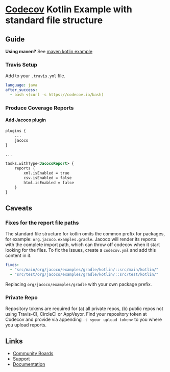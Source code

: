 # [Codecov](https://codecov.io) Kotlin Example with standard file structure
## Guide

**Using maven?** See [maven kotlin example](https://github.com/codecov/example-kotlin)

### Travis Setup

Add to your `.travis.yml` file.
```yml
language: java
after_success:
  - bash <(curl -s https://codecov.io/bash)
```
### Produce Coverage Reports
#### Add Jacoco plugin
```xml
plugins {
    ...
    jacoco
}

...

tasks.withType<JacocoReport> {
    reports {
        xml.isEnabled = true
        csv.isEnabled = false
        html.isEnabled = false
    }
}
```
## Caveats
### Fixes for the report file paths
The standard file structure for kotlin omits the common prefix for packages, for example: `org.jacoco.examples.gradle`. Jacoco will render its reports with the complete import path, which can throw off codecov when it start looking for the files. To fix the issues, create a `codecov.yml` and add this content in it.

```yaml
fixes:
  - "src/main/org/jacoco/examples/gradle/kotlin/::src/main/kotlin/" 
  - "src/test/org/jacoco/examples/gradle/kotlin/::src/test/kotlin/" 
```

Replacing `org/jacoco/examples/gradle` with your own package prefix.

### Private Repo
Repository tokens are required for (a) all private repos, (b) public repos not using Travis-CI, CircleCI or AppVeyor. Find your repository token at Codecov and provide via appending `-t <your upload token>` to you where you upload reports.

## Links
- [Community Boards](https://community.codecov.io)
- [Support](https://codecov.io/support)
- [Documentation](https://docs.codecov.io)